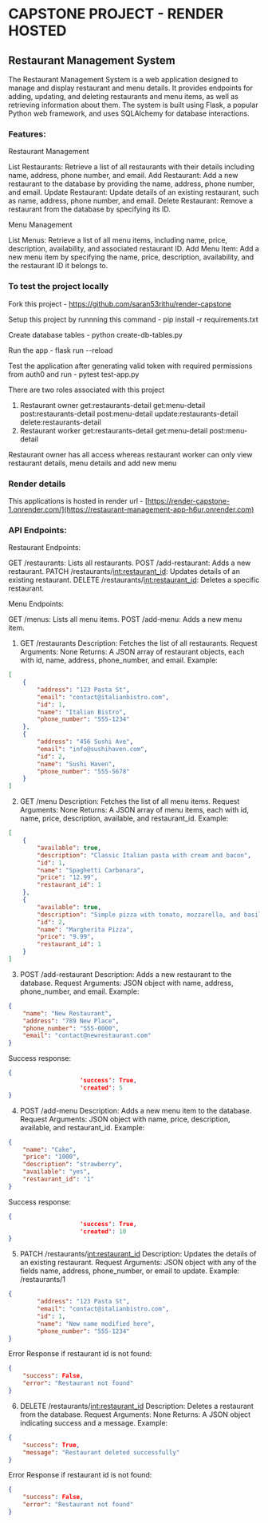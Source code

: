 # CAPSTONE PROJECT - RENDER HOSTED

## Restaurant Management System

The Restaurant Management System is a web application designed to manage and display restaurant and menu details. It provides endpoints for adding, updating, and deleting restaurants and menu items, as well as retrieving information about them. The system is built using Flask, a popular Python web framework, and uses SQLAlchemy for database interactions.

### Features:

Restaurant Management

List Restaurants: Retrieve a list of all restaurants with their details including name, address, phone number, and email.
Add Restaurant: Add a new restaurant to the database by providing the name, address, phone number, and email.
Update Restaurant: Update details of an existing restaurant, such as name, address, phone number, and email.
Delete Restaurant: Remove a restaurant from the database by specifying its ID.

Menu Management

List Menus: Retrieve a list of all menu items, including name, price, description, availability, and associated restaurant ID.
Add Menu Item: Add a new menu item by specifying the name, price, description, availability, and the restaurant ID it belongs to.

### To test the project locally

Fork this project - https://github.com/saran53rithu/render-capstone

Setup this project by runnning this command - pip install -r requirements.txt

Create database tables - python create-db-tables.py

Run the app - flask run --reload

Test the application after generating valid token with required permissions from auth0 and run - pytest test-app.py

There are two roles associated with this project
1. Restaurant owner 
        get:restaurants-detail
        get:menu-detail
        post:restaurants-detail
        post:menu-detail
        update:restaurants-detail
        delete:restaurants-detail
3. Restaurant worker
        get:restaurants-detail
        get:menu-detail
        post:menu-detail

Restaurant owner has all access whereas restaurant worker can only view restaurant details, menu details and add new menu

### Render details

This applications is hosted in render url - [https://render-capstone-1.onrender.com/](https://restaurant-management-app-h6ur.onrender.com)

### API Endpoints:

Restaurant Endpoints:

GET /restaurants: Lists all restaurants.
POST /add-restaurant: Adds a new restaurant.
PATCH /restaurants/<int:restaurant_id>: Updates details of an existing restaurant.
DELETE /restaurants/<int:restaurant_id>: Deletes a specific restaurant.

Menu Endpoints:

GET /menus: Lists all menu items.
POST /add-menu: Adds a new menu item.


1. GET /restaurants
Description: Fetches the list of all restaurants.
Request Arguments: None
Returns: A JSON array of restaurant objects, each with id, name, address, phone_number, and email.
Example:

```json
[
    {
        "address": "123 Pasta St",
        "email": "contact@italianbistro.com",
        "id": 1,
        "name": "Italian Bistro",
        "phone_number": "555-1234"
    },
    {
        "address": "456 Sushi Ave",
        "email": "info@sushihaven.com",
        "id": 2,
        "name": "Sushi Haven",
        "phone_number": "555-5678"
    }
]
```

2. GET /menu
Description: Fetches the list of all menu items.
Request Arguments: None
Returns: A JSON array of menu items, each with id, name, price, description, available, and restaurant_id.
Example:

```json
[
    {
        "available": true,
        "description": "Classic Italian pasta with cream and bacon",
        "id": 1,
        "name": "Spaghetti Carbonara",
        "price": "12.99",
        "restaurant_id": 1
    },
    {
        "available": true,
        "description": "Simple pizza with tomato, mozzarella, and basil",
        "id": 2,
        "name": "Margherita Pizza",
        "price": "9.99",
        "restaurant_id": 1
    }
]
```

3. POST /add-restaurant
Description: Adds a new restaurant to the database.
Request Arguments: JSON object with name, address, phone_number, and email.
Example:

```json
{
    "name": "New Restaurant",
    "address": "789 New Place",
    "phone_number": "555-0000",
    "email": "contact@newrestaurant.com"
}
```
Success response:
```json
{
                    'success': True,
                    'created': 5
}
```
4. POST /add-menu
Description: Adds a new menu item to the database.
Request Arguments: JSON object with name, price, description, available, and restaurant_id.
Example:

```json
{
    "name": "Cake",
    "price": "1000",
    "description": "strawberry",
    "available": "yes",
    "restaurant_id": "1"
}
```
Success response:
```json
{
                    'success': True,
                    'created': 10
}
```

5. PATCH /restaurants/<int:restaurant_id>
Description: Updates the details of an existing restaurant.
Request Arguments: JSON object with any of the fields name, address, phone_number, or email to update.
Example: /restaurants/1

```json
{
        "address": "123 Pasta St",
        "email": "contact@italianbistro.com",
        "id": 1,
        "name": "New name modified here",
        "phone_number": "555-1234"
}
```

Error Response if restaurant id is not found:

```json
{
    "success": False,
    "error": "Restaurant not found"
}
```


6. DELETE /restaurants/<int:restaurant_id>
Description: Deletes a restaurant from the database.
Request Arguments: None
Returns: A JSON object indicating success and a message.
Example:

```json
{
    "success": True,
    "message": "Restaurant deleted successfully"
}
```

Error Response if restaurant id is not found:

```json
{
    "success": False,
    "error": "Restaurant not found"
}
```

